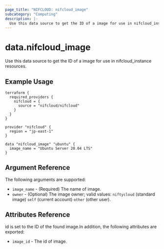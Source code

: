 ```yaml
---
page_title: "NIFCLOUD: nifcloud_image"
subcategory: "Computing"
description: |-
  Use this data source to get the ID of a image for use in nifcloud_instance resources.
---
```


# data.nifcloud_image

Use this data source to get the ID of a image for use in nifcloud_instance resources.

## Example Usage

```hcl
terraform {
  required_providers {
    nifcloud = {
      source = "nifcloud/nifcloud"
    }
  }
}

provider "nifcloud" {
  region = "jp-east-1"
}

data "nifcloud_image" "ubuntu" {
  image_name = "Ubuntu Server 20.04 LTS"
}
```

## Argument Reference

The following arguments are supported:


* `image_name` - (Required) The name of image.
* `owner` - (Optional) The image owner; valid values: `niftycloud` (standard image) `self` (current account) `other` (other user).

## Attributes Reference

id is set to the ID of the found image.In addition, the following attributes are exported:

* `image_id` - The id of image.
